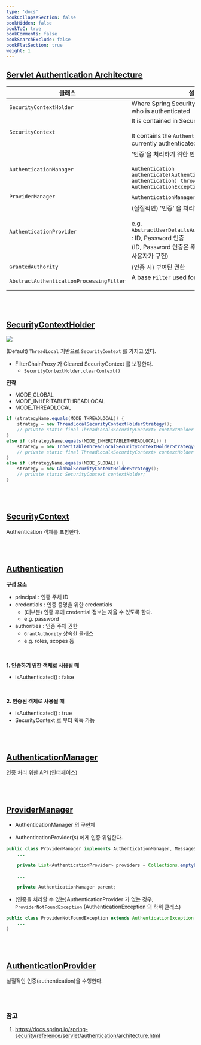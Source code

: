 ```yaml
---
type: 'docs'
bookCollapseSection: false
bookHidden: false
bookToC: true
bookComments: false
bookSearchExclude: false
bookFlatSection: true
weight: 1
---
```


## [Servlet Authentication Architecture](https://docs.spring.io/spring-security/reference/servlet/authentication/architecture.html)

|클래스|설명|
|-|-|
|`SecurityContextHolder`|Where Spring Security stores the details of who is authenticated|
|`SecurityContext`|It is contained in SecurityContextHolder<br><br>It contains the `Authentication` of the currently authenticated user|
|`AuthenticationManager`|'인증'을 처리하기 위한 인터페이스<br><br>`Authentication authenticate(Authentication authentication) throws AuthenticationException;`|
|`ProviderManager`|`AuthenticationManager` 구현 클래스|
|`AuthenticationProvider`|(실질적인) '인증' 을 처리하는 인터페이스<br><br>e.g. `AbstractUserDetailsAuthenticationProvider` : ID, Password 인증<br>(ID, Password 인증은 추상메서드로 되어 있기에, 사용자가 구현)||`Authentication`|`AuthenticationManager.authenticate(Authentication authentication)`<br><br>인증(authentication)을 위한 토큰<br><br>인증(authentication)이 된 주체에 대한 토큰|
|`GrantedAuthority`|(인증 시) 부여된 권한|
|`AbstractAuthenticationProcessingFilter`|A base `Filter` used for authentication<br><br>|


<br><br>

## [SecurityContextHolder](https://docs.spring.io/spring-security/reference/servlet/authentication/architecture.html#servlet-authentication-securitycontextholder)

<img src="https://docs.spring.io/spring-security/reference/_images/servlet/authentication/architecture/securitycontextholder.png">

(Default) `ThreadLocal` 기반으로 `SecurityContext` 를 가지고 있다.

- FilterChainProxy 가 Cleared SecurityContext 를 보장한다.
  - `SecurityContextHolder.clearContext()`

**전략** 
- MODE_GLOBAL
- MODE_INHERITABLETHREADLOCAL
- MODE_THREADLOCAL


```java
if (strategyName.equals(MODE_THREADLOCAL)) {
    strategy = new ThreadLocalSecurityContextHolderStrategy();
    // private static final ThreadLocal<SecurityContext> contextHolder = new ThreadLocal<>();
}
else if (strategyName.equals(MODE_INHERITABLETHREADLOCAL)) {
    strategy = new InheritableThreadLocalSecurityContextHolderStrategy();
    // private static final ThreadLocal<SecurityContext> contextHolder = new InheritableThreadLocal<>();
}
else if (strategyName.equals(MODE_GLOBAL)) {
    strategy = new GlobalSecurityContextHolderStrategy();
    // private static SecurityContext contextHolder;
}
```

<br><br>

## [SecurityContext](https://docs.spring.io/spring-security/reference/servlet/authentication/architecture.html#servlet-authentication-securitycontext)

Authentication 객체를 포함한다.

<br><br>

## [Authentication](https://docs.spring.io/spring-security/reference/servlet/authentication/architecture.html#servlet-authentication-authentication)

**구성 요소**
- principal : 인증 주체 ID
- credentials : 인증 증명을 위한 credentials
  - (대부분) 인증 후에 credential 정보는 지울 수 있도록 한다.
  - e.g. password
- authorities : 인증 주체 권한
  - `GrantAuthority` 상속한 클래스
  - e.g. roles, scopes 등

<br>

**1. 인증하기 위한 객체로 사용될 때**

- isAuthenticated() : false

<br>

**2. 인증된 객체로 사용될 때**

- isAuthenticated() : true
- SecurityContext 로 부터 획득 가능

<br><br>

## [AuthenticationManager](https://docs.spring.io/spring-security/reference/servlet/authentication/architecture.html#servlet-authentication-authenticationmanager)

인증 처리 위한 API (인터페이스)

<br><br>

## [ProviderManager](https://docs.spring.io/spring-security/reference/servlet/authentication/architecture.html#servlet-authentication-providermanager)

- AuthenticationManager 의 구현체

- AuthenticationProvider(s) 에게 인증 위임한다.


```java
public class ProviderManager implements AuthenticationManager, MessageSourceAware, InitializingBean {
    ...

	private List<AuthenticationProvider> providers = Collections.emptyList();

    ...

	private AuthenticationManager parent;
```

- (인증을 처리할 수 있는)AuthenticationProvider 가 없는 경우, `ProviderNotFoundException` (AuthenticationException 의 하위 클래스)

```java
public class ProviderNotFoundException extends AuthenticationException {
    ...
}
```

<br><br>

## [AuthenticationProvider](https://docs.spring.io/spring-security/reference/servlet/authentication/architecture.html#servlet-authentication-authenticationprovider)

실질적인 인증(authentication)을 수행한다.

<br><br>

### 참고

1. https://docs.spring.io/spring-security/reference/servlet/authentication/architecture.html